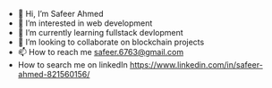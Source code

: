 - 👋 Hi, I’m Safeer Ahmed
- 👀 I’m interested in web development
- 🌱 I’m currently learning fullstack devlopment
- 💞️ I’m looking to collaborate on blockchain projects
- 📫 How to reach me safeer.6763@gmail.com
-    How to search me on linkedIn https://www.linkedin.com/in/safeer-ahmed-821560156/
<!---
SafeerAhmed6763/SafeerAhmed6763 is a ✨ special ✨ repository because its `README.md` (this file) appears on your GitHub profile.
You can click the Preview link to take a look at your changes.
--->
